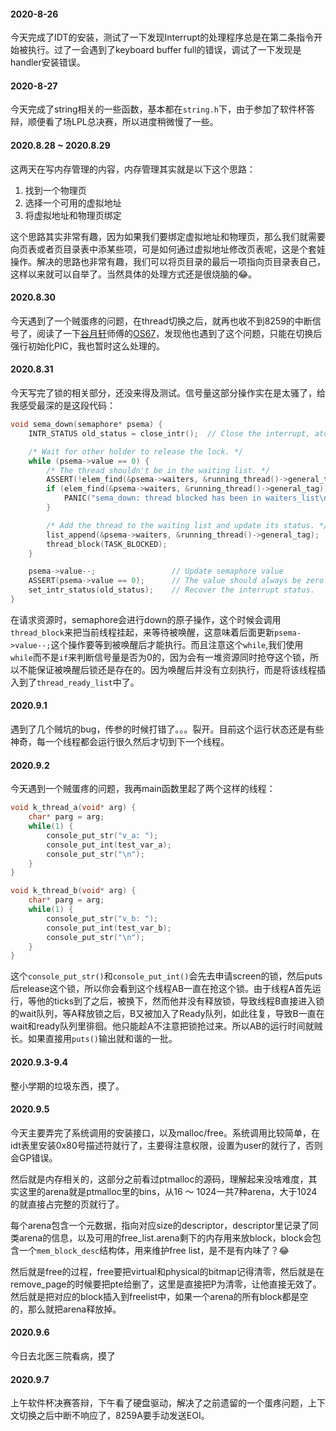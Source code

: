 #### 2020-8-26
今天完成了IDT的安装，测试了一下发现Interrupt的处理程序总是在第二条指令开始被执行。过了一会遇到了keyboard buffer full的错误，调试了一下发现是handler安装错误。

#### 2020-8-27
今天完成了string相关的一些函数，基本都在`string.h`下，由于参加了软件杯答辩，顺便看了场LPL总决赛，所以进度稍微慢了一些。

#### 2020.8.28 ~ 2020.8.29
这两天在写内存管理的内容，内存管理其实就是以下这个思路：
1. 找到一个物理页
2. 选择一个可用的虚拟地址
3. 将虚拟地址和物理页绑定
  
这个思路其实非常有趣，因为如果我们要绑定虚拟地址和物理页，那么我们就需要向页表或者页目录表中添某些项，可是如何通过虚拟地址修改页表呢，这是个套娃操作。解决的思路也非常有趣，我们可以将页目录的最后一项指向页目录表自己，这样以来就可以自举了。当然具体的处理方式还是很烧脑的😂。

#### 2020.8.30
今天遇到了一个贼蛋疼的问题，在thread切换之后，就再也收不到8259的中断信号了，阅读了一下[谷月轩](https://github.com/SilverRainZ)师傅的[OS67](https://github.com/SilverRainZ/OS67)，发现他也遇到了这个问题，只能在切换后强行初始化PIC，我也暂时这么处理的。

#### 2020.8.31
今天写完了锁的相关部分，还没来得及测试。信号量这部分操作实在是太骚了，给我感受最深的是这段代码：
```c
void sema_down(semaphore* psema) {
    INTR_STATUS old_status = close_intr();  // Close the interrupt, atom operation.

    /* Wait for other holder to release the lock. */
    while (psema->value == 0) {
        /* The thread shouldn't be in the waiting list. */
        ASSERT(!elem_find(&psema->waiters, &running_thread()->general_tag));
        if (elem_find(&psema->waiters, &running_thread()->general_tag)) {
            PANIC("sema_down: thread blocked has been in waiters_list\n");
        }

        /* Add the thread to the waiting list and update its status. */
        list_append(&psema->waiters, &running_thread()->general_tag);
        thread_block(TASK_BLOCKED);
    }

    psema->value--;                 // Update semaphore value
    ASSERT(psema->value == 0);      // The value should always be zero
    set_intr_status(old_status);    // Recover the interrupt status.
}
```
在请求资源时，semaphore会进行down的原子操作，这个时候会调用`thread_block`来把当前线程挂起，来等待被唤醒，这意味着后面更新`psema->value--;`这个操作要等到被唤醒后才能执行。而且注意这个`while`,我们使用`while`而不是`if`来判断信号量是否为0的，因为会有一堆资源同时抢夺这个锁，所以不能保证被唤醒后锁还是存在的。因为唤醒后并没有立刻执行，而是将该线程插入到了`thread_ready_list`中了。

#### 2020.9.1
遇到了几个贼坑的bug，传参的时候打错了。。。裂开。目前这个运行状态还是有些神奇，每一个线程都会运行很久然后才切到下一个线程。

#### 2020.9.2
今天遇到一个贼蛋疼的问题，我再main函数里起了两个这样的线程：
```c
void k_thread_a(void* arg) {
    char* parg = arg;
    while(1) {
        console_put_str("v_a: ");
        console_put_int(test_var_a);
        console_put_str("\n");
    }
}

void k_thread_b(void* arg) {
    char* parg = arg;
    while(1) {
        console_put_str("v_b: ");
        console_put_int(test_var_b);
        console_put_str("\n");
    }
}
```
这个`console_put_str()`和`console_put_int()`会先去申请screen的锁，然后puts后release这个锁，所以你会看到这个线程AB一直在抢这个锁。由于线程A首先运行，等他的ticks到了之后，被换下，然而他并没有释放锁，导致线程B直接进入锁的wait队列，等A释放锁之后，B又被加入了Ready队列，如此往复，导致B一直在wait和ready队列里徘徊。他只能趁A不注意把锁抢过来。所以AB的运行时间就贼长。如果直接用`puts()`输出就和谐的一批。

#### 2020.9.3-9.4
整小学期的垃圾东西，摸了。

#### 2020.9.5
今天主要弄完了系统调用的安装接口，以及malloc/free。系统调用比较简单，在idt表里安装0x80号描述符就行了，主要得注意权限，设置为user的就行了，否则会GP错误。

然后就是内存相关的，这部分之前看过ptmalloc的源码，理解起来没啥难度，其实这里的arena就是ptmalloc里的bins，从16 ～ 1024一共7种arena，大于1024的就直接占完整的页就行了。

每个arena包含一个元数据，指向对应size的descriptor，descriptor里记录了同类arena的信息，以及可用的free_list.arena剩下的内存用来放block，block会包含一个`mem_block_desc`结构体，用来维护free list，是不是有内味了？😂

然后就是free的过程，free要把virtual和physical的bitmap记得清零，然后就是在remove_page的时候要把pte给删了，这里是直接把P为清零，让他直接无效了。然后就是把对应的block插入到freelist中，如果一个arena的所有block都是空的，那么就把arena释放掉。

#### 2020.9.6
今日去北医三院看病，摸了

#### 2020.9.7
上午软件杯决赛答辩，下午看了硬盘驱动，解决了之前遗留的一个蛋疼问题，上下文切换之后中断不响应了，8259A要手动发送EOI。